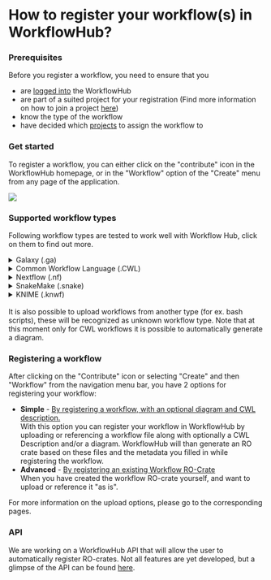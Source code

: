 # How to register your workflow(s) in WorkflowHub?

### Prerequisites

Before you register a workflow, you need to ensure that you
* are [logged into](../Logging-in) the WorkflowHub
* are part of a suited project for your registration (Find more information on how to join a project [here](../How-to-join-a-project))
* know the type of the workflow
* have decided which [projects](../Browsing-projects) to assign the workflow to

### Get started

To register a workflow, you can either click on the "contribute" icon in the WorkflowHub homepage, or in the "Workflow" option of the "Create" menu from any page of the application.

![](images/ug_link_to_wf_upload.PNG)


### Supported workflow types

Following workflow types are tested to work well with Workflow Hub, click on them to find out more. 

<details>
  <summary>Galaxy (.ga)</summary>
  <ol>

  <b>How to use Galaxy</b><br>
Information on how to use galaxy can be found on the [Galaxy Training Network](https://galaxyproject.github.io/training-material).

  <b>Extract a workflow from a History</b><br>
This is the most easy way to generate a Galaxy workflow and is extensively explained [here](https://galaxyproject.org/learn/advanced-workflow/extract/).

  <b>Editing a Galaxy workflow</b><br>
Using the Galaxy workflow editor it is recommended to add tags and/or add for example the tutorial title as Annotation/Notes. Mor information on how to use the editor can be found [here](https://galaxyproject.github.io/training-material/topics/introduction/tutorials/galaxy-intro-101/tutorial.html) in the "The workflow editor" section.

  <b>Galaxy to CWL abstract</b><br>
Galaxy workflows can easily be converted to CWL abstract with 
[galaxy2cwl](https://github.com/workflowhub-eu/galaxy2cwl). This can be seen as a standardized summary of the workflow that can be interpreted by WorkflowHub. CWL abstract can also be used to generate a diagram.

  </ol>
</details>
<details>
  <summary>Common Workflow Language (.CWL)</summary>
  <ol>
  More information will soon be available.
  </ol>
</details>
<details>
  <summary>Nextflow (.nf)</summary>
  <ol>
  More information will soon be available.
  </ol>
</details>
<details>
  <summary>SnakeMake (.snake)</summary>
  <ol>
  More information will soon be available.
  </ol>
</details>
<details>
  <summary>KNIME (.knwf)</summary>
  <ol>
  More information will soon be available.
  </ol>
</details>
<br>
It is also possible to upload workflows from another type (for ex. bash scripts), these will be recognized as unknown workflow type. Note that at this moment only for CWL workflows it is possible to automatically generate a diagram.


### Registering a workflow

After clicking on the "Contribute" icon or selecting "Create" and then "Workflow" from the navigation menu bar, you have 2 options for registering your workflow:
* **Simple** - [By registering a workflow, with an optional diagram and CWL description.](../Registering-a-workflow-with-a-diagram-and-abstract-CWL) \
  With this option you can register your workflow in WorkflowHub by uploading or referencing a workflow file along with optionally a CWL Description and/or a diagram. WorkflowHub will than generate an RO crate based on these files and the metadata you filled in while registering the workflow.
* **Advanced** - [By registering an existing Workflow RO-Crate](../Registering-an-existing-Workflow-RO-Crate)\
  When you have created the workflow RO-crate yourself, and want to upload or reference it "as is".

For more information on the upload options, please go to the corresponding pages.


### API

We are working on a WorkflowHub API that will allow the user to automatically register RO-crates. Not all features are yet developed, but a glimpse of the API can be found [here](https://workflowhub.eu/api).
